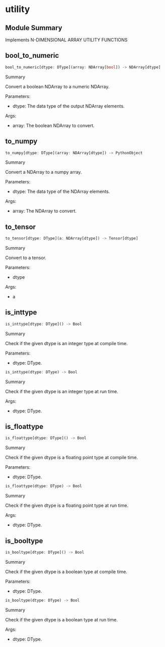 



# utility

##  Module Summary
  
Implements N-DIMENSIONAL ARRAY UTILITY FUNCTIONS
## bool_to_numeric


```rust
bool_to_numeric[dtype: DType](array: NDArray[bool]) -> NDArray[dtype]
```  
Summary  
  
Convert a boolean NDArray to a numeric NDArray.  
  
Parameters:  

- dtype: The data type of the output NDArray elements.
  
Args:  

- array: The boolean NDArray to convert.

## to_numpy


```rust
to_numpy[dtype: DType](array: NDArray[dtype]) -> PythonObject
```  
Summary  
  
Convert a NDArray to a numpy array.  
  
Parameters:  

- dtype: The data type of the NDArray elements.
  
Args:  

- array: The NDArray to convert.

## to_tensor


```rust
to_tensor[dtype: DType](a: NDArray[dtype]) -> Tensor[dtype]
```  
Summary  
  
Convert to a tensor.  
  
Parameters:  

- dtype
  
Args:  

- a

## is_inttype


```rust
is_inttype[dtype: DType]() -> Bool
```  
Summary  
  
Check if the given dtype is an integer type at compile time.  
  
Parameters:  

- dtype: DType.


```rust
is_inttype(dtype: DType) -> Bool
```  
Summary  
  
Check if the given dtype is an integer type at run time.  
  
Args:  

- dtype: DType.

## is_floattype


```rust
is_floattype[dtype: DType]() -> Bool
```  
Summary  
  
Check if the given dtype is a floating point type at compile time.  
  
Parameters:  

- dtype: DType.


```rust
is_floattype(dtype: DType) -> Bool
```  
Summary  
  
Check if the given dtype is a floating point type at run time.  
  
Args:  

- dtype: DType.

## is_booltype


```rust
is_booltype[dtype: DType]() -> Bool
```  
Summary  
  
Check if the given dtype is a boolean type at compile time.  
  
Parameters:  

- dtype: DType.


```rust
is_booltype(dtype: DType) -> Bool
```  
Summary  
  
Check if the given dtype is a boolean type at run time.  
  
Args:  

- dtype: DType.
